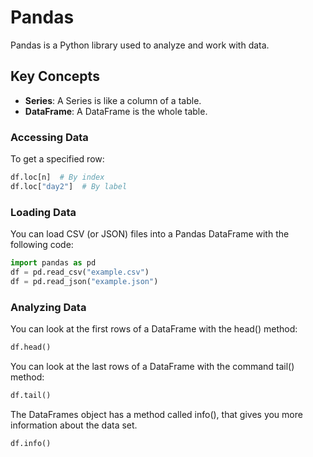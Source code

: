 # Pandas 

Pandas is a Python library used to analyze and work with data.

## Key Concepts

- **Series**: A Series is like a column of a table.
- **DataFrame**: A DataFrame is the whole table.

### Accessing Data

To get a specified row:
```python
df.loc[n]  # By index
df.loc["day2"]  # By label
```

### Loading Data

You can load CSV (or JSON) files into a Pandas DataFrame with the following code:
```python
import pandas as pd
df = pd.read_csv("example.csv")
df = pd.read_json("example.json")
```

### Analyzing Data

You can look at the first rows of a DataFrame with the head() method:
```python
df.head()
```

You can look at the last rows of a DataFrame with the command tail() method:
```python
df.tail()
```

The DataFrames object has a method called info(), that gives you more information about the data set.
```python
df.info()
```